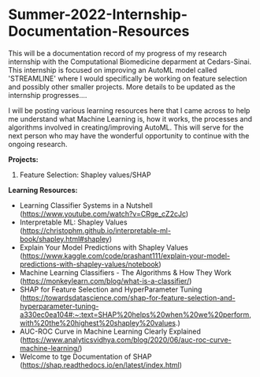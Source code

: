 # Summer-2022-Internship-Documentation-Resources


This will be a documentation record of my progress of my research internship with the Computational Biomedicine deparment at Cedars-Sinai. This internship is focused on improving an AutoML model called 'STREAMLINE' where I would specifically be working on feature selection and possibly other smaller projects. More details to be updated as the internship progresses....

I will be posting various learning resources here that I came across to help me understand what Machine Learning is, how it works, the processes and algorithms involved in creating/improving AutoML.  This will serve for the next person who may have the wonderful opportunity to continue with the ongoing research.

**Projects:**
  1) Feature Selection: Shapley values/SHAP
  

**Learning Resources:**
  * Learning Classifier Systems in a Nutshell (https://www.youtube.com/watch?v=CRge_cZ2cJc)
  * Interpretable ML: Shapley Values (https://christophm.github.io/interpretable-ml-book/shapley.html#shapley)
  * Explain Your Model Predictions with Shapley Values (https://www.kaggle.com/code/prashant111/explain-your-model-predictions-with-shapley-values/notebook)
  * Machine Learning Classifiers - The Algorithms & How They Work (https://monkeylearn.com/blog/what-is-a-classifier/) 
  * SHAP for Feature Selection and HyperParameter Tuning (https://towardsdatascience.com/shap-for-feature-selection-and-hyperparameter-tuning-a330ec0ea104#:~:text=SHAP%20helps%20when%20we%20perform,with%20the%20highest%20shapley%20values.)
  * AUC-ROC Curve in Machine Learning Clearly Explained (https://www.analyticsvidhya.com/blog/2020/06/auc-roc-curve-machine-learning/)
  * Welcome to tge Documentation of SHAP (https://shap.readthedocs.io/en/latest/index.html)
